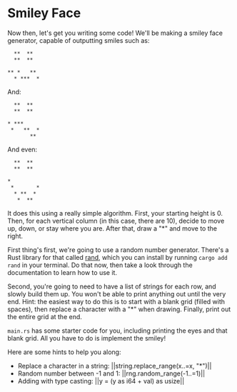 # Smiley Face

Now then, let's get you writing some code! We'll be making a smiley face generator, capable of outputting smiles such as:
```
  **  **  
  **  **  

** *   ** 
  * ***  *
```

And:
```
  **  **  
  **  **  

* ***     
 *   **  *
       ** 
```

And even:
```
  **  **  
  **  **  

*         
 *       *
  * **  * 
   *  **  
```

It does this using a really simple algorithm. First, your starting height is 0. Then, for each vertical column (in this case, there are 10), decide to move up, down, or stay where you are. After that, draw a "*" and move to the right.

First thing's first, we're going to use a random number generator. There's a Rust library for that called [rand](https://docs.rs/rand/latest/rand/), which you can install by running `cargo add rand` in your terminal. Do that now, then take a look through the documentation to learn how to use it.

Second, you're going to need to have a list of strings for each row, and slowly build them up. You won't be able to print anything out until the very end. Hint: the easiest way to do this is to start with a blank grid (filled with spaces), then replace a character with a "*" when drawing. Finally, print out the entire grid at the end.

`main.rs` has some starter code for you, including printing the eyes and that blank grid. All you have to do is implement the smiley!

Here are some hints to help you along:
* Replace a character in a string: ||string.replace_range(x..=x, "*")||
* Random number between -1 and 1: ||rng.random_range(-1..=1)||
* Adding with type casting: ||y = (y as i64 + val) as usize||